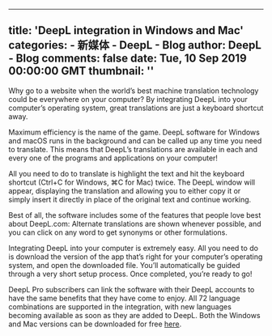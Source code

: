 
---
title: 'DeepL integration in Windows and Mac'
categories: 
    - 新媒体
    - DeepL - Blog
author: DeepL - Blog
comments: false
date: Tue, 10 Sep 2019 00:00:00 GMT
thumbnail: ''
---

<div>   
<p>     Why go to a website when the world’s best machine translation technology could be everywhere on your computer? By integrating DeepL into your computer’s operating system, great translations are just a keyboard shortcut away.     </p>     <p>     Maximum efficiency is the name of the game. DeepL software for Windows and macOS runs in the background and can be called up any time you need to translate. This means that DeepL’s translations are available in each and every one of the programs and applications on your computer!     </p>     <p>     All you need to do to translate is highlight the text and hit the keyboard shortcut (Ctrl+C for Windows, ⌘C for Mac) twice. The DeepL window will appear, displaying the translation and allowing you to either copy it or simply insert it directly in place of the original text and continue working.     </p>     <p>     Best of all, the software includes some of the features that people love best about DeepL.com: Alternate translations are shown whenever possible, and you can click on any word to get synonyms or other formulations.     </p>     <p>     Integrating DeepL into your computer is extremely easy. All you need to do is download the version of the app that’s right for your computer’s operating system, and open the downloaded file. You’ll automatically be guided through a very short setup process. Once completed, you’re ready to go!     </p>     <p>     DeepL Pro subscribers can link the software with their DeepL accounts to have the same benefits that they have come to enjoy. All 72 language combinations are supported in the integration, with new languages becoming available as soon as they are added to DeepL. Both the Windows and Mac versions can be downloaded for free <a href="https://www.deepl.com/app">here</a>.     </p>  
</div>
            